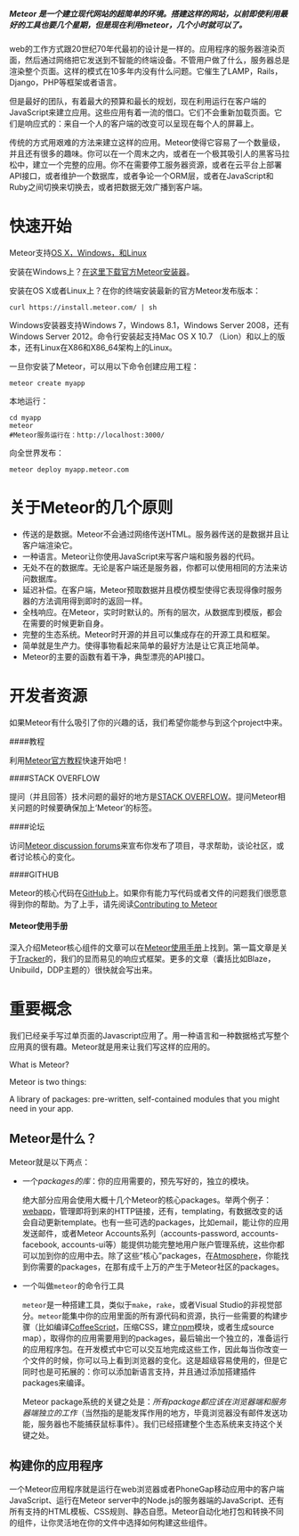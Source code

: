 ##### Meteor 是一个建立现代网站的超简单的环境。搭建这样的网站，以前即使利用最好的工具也要几个星期，但是现在利用meteor，几个小时就可以了。

web的工作方式跟20世纪70年代最初的设计是一样的。应用程序的服务器渲染页面，然后通过网络把它发送到不智能的终端设备。不管用户做了什么，服务器总是渲染整个页面。这样的模式在10多年内没有什么问题。它催生了LAMP，Rails，Django，PHP等框架或者语言。

但是最好的团队，有着最大的预算和最长的规划，现在利用运行在客户端的JavaScript来建立应用。这些应用有着一流的借口。它们不会重新加载页面。它们是响应式的：来自一个人的客户端的改变可以呈现在每个人的屏幕上。

传统的方式用艰难的方法来建立这样的应用。Meteor使得它容易了一个数量级，并且还有很多的趣味。你可以在一个周末之内，或者在一个极其吸引人的黑客马拉松中，建立一个完整的应用。你不在需要停工服务器资源，或者在云平台上部署API接口，或者维护一个数据库，或者争论一个ORM层，或者在JavaScript和Ruby之间切换来切换去，或者把数据无效广播到客户端。

# 快速开始
Meteor支持[OS X，Windows，和Linux](https://github.com/meteor/meteor/wiki/Supported-Platforms)

安装在Windows上？[在这里下载官方Meteor安装器](https://install.meteor.com/windows)。

安装在OS X或者Linux上？在你的终端安装最新的官方Meteor发布版本：
```
curl https://install.meteor.com/ | sh
```

Windows安装器支持Windows 7，Windows 8.1，Windows Server 2008，还有Windows Server 2012。命令行安装起支持Mac OS X 10.7 （Lion）和以上的版本，还有Linux在X86和X86_64架构上的Linux。

一旦你安装了Meteor，可以用以下命令创建应用工程：
```
meteor create myapp
```

本地运行：
```
cd myapp
meteor
#Meteor服务运行在：http://localhost:3000/
```

向全世界发布：
```
meteor deploy myapp.meteor.com
```

# 关于Meteor的几个原则

- 传送的是数据。Meteor不会通过网络传送HTML。服务器传送的是数据并且让客户端渲染它。
- 一种语言。Meteor让你使用JavaScript来写客户端和服务器的代码。
- 无处不在的数据库。无论是客户端还是服务器，你都可以使用相同的方法来访问数据库。
- 延迟补偿。在客户端，Meteor预取数据并且模仿模型使得它表现得像时服务器的方法调用得到即时的返回一样。
- 全栈响应。在Meteor，实时时默认的。所有的层次，从数据库到模版，都会在需要的时候更新自身。
- 完整的生态系统。Meteor时开源的并且可以集成存在的开源工具和框架。
- 简单就是生产力。使得事物看起来简单的最好方法是让它真正地简单。
- Meteor的主要的函数有着干净，典型漂亮的API接口。

# 开发者资源

如果Meteor有什么吸引了你的兴趣的话，我们希望你能参与到这个project中来。

####教程

利用[Meteor官方教程](https://www.meteor.com/install)快速开始吧！

####STACK OVERFLOW

提问（并且回答）技术问题的最好的地方是[STACK OVERFLOW](http://stackoverflow.com/questions/tagged/meteor)。提问Meteor相关问题的时候要确保加上‘Meteor’的标签。

####论坛

访问[Meteor discussion forums](https://forums.meteor.com/)来宣布你发布了项目，寻求帮助，谈论社区，或者讨论核心的变化。

####GITHUB

Meteor的核心代码在[GitHub](https://github.com/meteor/meteor)上。如果你有能力写代码或者文件的问题我们很愿意得到你的帮助。为了上手，请先阅读[Contributing to Meteor](https://github.com/meteor/meteor/wiki/Contributing-to-Meteor)

#### Meteor使用手册
深入介绍Meteor核心组件的文章可以在[Meteor使用手册](http://manual.meteor.com/)上找到。第一篇文章是关于[Tracker](http://manual.meteor.com/#tracker)的，我们的显而易见的响应式框架。更多的文章（囊括比如Blaze，Unibuild，DDP主题的）很快就会写出来。

# 重要概念

我们已经亲手写过单页面的Javascript应用了。用一种语言和一种数据格式写整个应用真的很有趣。Meteor就是用来让我们写这样的应用的。

What is Meteor?

Meteor is two things:

A library of packages: pre-written, self-contained modules that you might need in your app.

## Meteor是什么？

Meteor就是以下两点：

*  一个*packages的库*：你的应用需要的，预先写好的，独立的模块。  
   
   绝大部分应用会使用大概十几个Meteor的核心packages。举两个例子：[webapp][]，管理即将到来的HTTP链接，还有，templating，有数据改变的话会自动更新template。也有一些可选的packages，比如email，能让你的应用发送邮件，或者Meteor Accounts系列（accounts-password, accounts-facebook, accounts-ui等）能提供功能完整地用户账户管理系统，这些你都可以加到你的应用中去。除了这些“核心”packages，在[Atmosphere][]，你能找到你需要的packages，在那有成千上万的产生于Meteor社区的packages。

[webapp]: http://docs.meteor.com/#webapp 'webapp'
[Atmosphere]: https://atmospherejs.com/ 'Atmosphere'

*  一个叫做`meteor`的命令行工具  
   
   `meteor`是一种搭建工具，类似于`make`，`rake`，或者Visual Studio的非视觉部分。`meteor`能集中你的应用里面的所有源代码和资源，执行一些需要的构建步骤（比如编译[CoffeeScript][]，压缩CSS，建立[npm][]模块，或者生成source map），取得你的应用需要用到的packages，最后输出一个独立的，准备运行的应用程序包。在开发模式中它可以交互地完成这些工作，因此每当你改变一个文件的时候，你可以马上看到浏览器的变化。这是超级容易使用的，但是它同时也是可拓展的：你可以添加新语言支持，并且通过添加搭建插件packages来编译。
   
   Meteor package系统的关键之处是：*所有package都应该在浏览器端和服务器端独立的工作*（当然指的是能发挥作用的地方，毕竟浏览器没有邮件发送功能，服务器也不能捕获鼠标事件）。我们已经搭建整个生态系统来支持这个关键之处。
   
[CoffeeScript]: http://coffeescript.org/ 'CoffeeScript'
[npm]: https://npmjs.org/ 'npm'

## 构建你的应用程序

一个Meteor应用程序就是运行在web浏览器或者PhoneGap移动应用中的客户端JavaScript、运行在Meteor server中的Node.js的服务器端的JavaScript、还有所有支持的HTML模板、CSS规则、静态自愿。Meteor自动化地打包和转换不同的组件，让你灵活地在你的文件中选择如何构建这些组件。








